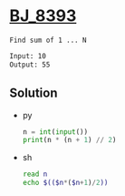 # [BJ_8393](https://acmicpc.net/problem/8393)

```en
Find sum of 1 ... N
```

```txt
Input: 10
Output: 55
```

## Solution

* py

  ```py
  n = int(input())
  print(n * (n + 1) // 2)
  ```

* sh

  ```sh
  read n
  echo $(($n*($n+1)/2))
  ```
